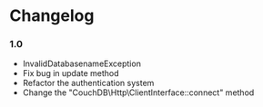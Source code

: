 # Changelog

### 1.0
 * InvalidDatabasenameException
 * Fix bug in update method
 * Refactor the authentication system
 * Change the "CouchDB\\Http\\ClientInterface::connect" method